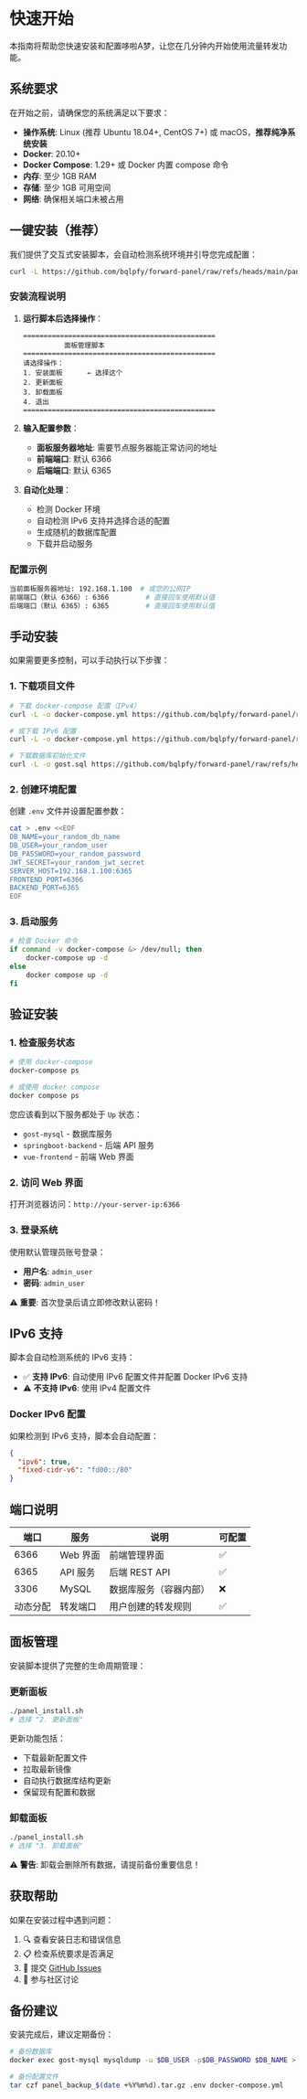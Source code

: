 # 快速开始

本指南将帮助您快速安装和配置哆啦A梦，让您在几分钟内开始使用流量转发功能。

## 系统要求

在开始之前，请确保您的系统满足以下要求：

- **操作系统**: Linux (推荐 Ubuntu 18.04+, CentOS 7+) 或 macOS，**推荐纯净系统安装**
- **Docker**: 20.10+ 
- **Docker Compose**: 1.29+ 或 Docker 内置 compose 命令
- **内存**: 至少 1GB RAM
- **存储**: 至少 1GB 可用空间
- **网络**: 确保相关端口未被占用

## 一键安装（推荐）

我们提供了交互式安装脚本，会自动检测系统环境并引导您完成配置：

```bash
curl -L https://github.com/bqlpfy/forward-panel/raw/refs/heads/main/panel_install.sh -o panel_install.sh && chmod +x panel_install.sh && ./panel_install.sh
```

### 安装流程说明

1. **运行脚本后选择操作**：
   ```
   ===============================================
             面板管理脚本
   ===============================================
   请选择操作：
   1. 安装面板      ← 选择这个
   2. 更新面板
   3. 卸载面板
   4. 退出
   ===============================================
   ```

2. **输入配置参数**：
   - **面板服务器地址**: 需要节点服务器能正常访问的地址
   - **前端端口**: 默认 6366
   - **后端端口**: 默认 6365

3. **自动化处理**：
   - 检测 Docker 环境
   - 自动检测 IPv6 支持并选择合适的配置
   - 生成随机的数据库配置
   - 下载并启动服务

### 配置示例

```bash
当前面板服务器地址: 192.168.1.100  # 或您的公网IP
前端端口（默认 6366）: 6366         # 直接回车使用默认值
后端端口（默认 6365）: 6365         # 直接回车使用默认值
```

## 手动安装

如果需要更多控制，可以手动执行以下步骤：

### 1. 下载项目文件

```bash
# 下载 docker-compose 配置（IPv4）
curl -L -o docker-compose.yml https://github.com/bqlpfy/forward-panel/raw/refs/heads/main/docker-compose-v4.yml

# 或下载 IPv6 配置
curl -L -o docker-compose.yml https://github.com/bqlpfy/forward-panel/raw/refs/heads/main/docker-compose-v6.yml

# 下载数据库初始化文件
curl -L -o gost.sql https://github.com/bqlpfy/forward-panel/raw/refs/heads/main/gost.sql
```

### 2. 创建环境配置

创建 `.env` 文件并设置配置参数：

```bash
cat > .env <<EOF
DB_NAME=your_random_db_name
DB_USER=your_random_user
DB_PASSWORD=your_random_password
JWT_SECRET=your_random_jwt_secret
SERVER_HOST=192.168.1.100:6365
FRONTEND_PORT=6366
BACKEND_PORT=6365
EOF
```

### 3. 启动服务

```bash
# 检查 Docker 命令
if command -v docker-compose &> /dev/null; then
    docker-compose up -d
else
    docker compose up -d
fi
```

## 验证安装

### 1. 检查服务状态

```bash
# 使用 docker-compose
docker-compose ps

# 或使用 docker compose
docker compose ps
```

您应该看到以下服务都处于 `Up` 状态：
- `gost-mysql` - 数据库服务
- `springboot-backend` - 后端 API 服务
- `vue-frontend` - 前端 Web 界面

### 2. 访问 Web 界面

打开浏览器访问：`http://your-server-ip:6366`

### 3. 登录系统

使用默认管理员账号登录：
- **用户名**: `admin_user`
- **密码**: `admin_user`

⚠️ **重要**: 首次登录后请立即修改默认密码！

## IPv6 支持

脚本会自动检测系统的 IPv6 支持：

- ✅ **支持 IPv6**: 自动使用 IPv6 配置文件并配置 Docker IPv6 支持
- ⚠️ **不支持 IPv6**: 使用 IPv4 配置文件

### Docker IPv6 配置

如果检测到 IPv6 支持，脚本会自动配置：

```json
{
  "ipv6": true,
  "fixed-cidr-v6": "fd00::/80"
}
```

## 端口说明

| 端口 | 服务 | 说明 | 可配置 |
|------|------|------|--------|
| 6366 | Web 界面 | 前端管理界面 | ✅ |
| 6365 | API 服务 | 后端 REST API | ✅ |
| 3306 | MySQL | 数据库服务（容器内部） | ❌ |
| 动态分配 | 转发端口 | 用户创建的转发规则 | ✅ |

## 面板管理

安装脚本提供了完整的生命周期管理：

### 更新面板

```bash
./panel_install.sh
# 选择 "2. 更新面板"
```

更新功能包括：
- 下载最新配置文件
- 拉取最新镜像
- 自动执行数据库结构更新
- 保留现有配置和数据

### 卸载面板

```bash
./panel_install.sh
# 选择 "3. 卸载面板"
```

⚠️ **警告**: 卸载会删除所有数据，请提前备份重要信息！

## 获取帮助

如果在安装过程中遇到问题：

1. 🔍 查看安装日志和错误信息
2. 📋 检查系统要求是否满足
3. 🐛 提交 [GitHub Issues](https://github.com/bqlpfy/forward-panel/issues)
4. 💬 参与社区讨论

## 备份建议

安装完成后，建议定期备份：

```bash
# 备份数据库
docker exec gost-mysql mysqldump -u $DB_USER -p$DB_PASSWORD $DB_NAME > backup_$(date +%Y%m%d).sql

# 备份配置文件
tar czf panel_backup_$(date +%Y%m%d).tar.gz .env docker-compose.yml
``` 
